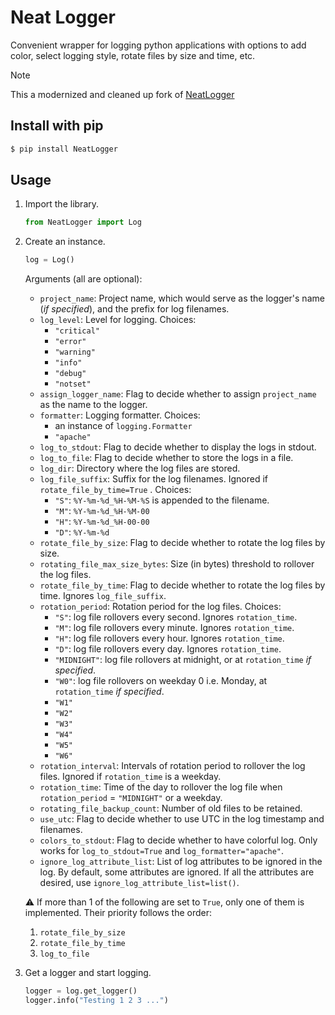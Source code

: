 # Neat Logger
Convenient wrapper for logging python applications with options to add color, select logging style, rotate files by size and time, etc.

> [!NOTE]
> This a modernized and cleaned up fork of  [NeatLogger](https://github.com/srtamrakar/python-logger)


## Install with pip
```bash
$ pip install NeatLogger
```

## Usage
1. Import the library.
    ```python
    from NeatLogger import Log
    ```

1. Create an instance.
    ```python
    log = Log()
    ```
    Arguments (all are optional):
    * `project_name`: Project name, which would serve as the logger's name (*if specified*), and the prefix for log filenames.
    * `log_level`: Level for logging. Choices:
        * `"critical"`
        * `"error"`
        * `"warning"`
        * `"info"`
        * `"debug"`
        * `"notset"`
    * `assign_logger_name`: Flag to decide whether to assign `project_name` as the name to the logger.
    * `formatter`: Logging formatter. Choices:
        * an instance of `logging.Formatter`
        * `"apache"`
    * `log_to_stdout`: Flag to decide whether to display the logs in stdout.
    * `log_to_file`: Flag to decide whether to store the logs in a file.
    * `log_dir`: Directory where the log files are stored.
    * `log_file_suffix`: Suffix for the log filenames. Ignored if `rotate_file_by_time=True` . Choices:
        * `"S"`: `%Y-%m-%d_%H-%M-%S` is appended to the filename.
        * `"M"`: `%Y-%m-%d_%H-%M-00`
        * `"H"`: `%Y-%m-%d_%H-00-00`
        * `"D"`: `%Y-%m-%d`
    * `rotate_file_by_size`: Flag to decide whether to rotate the log files by size.
    * `rotating_file_max_size_bytes`: Size (in bytes) threshold to rollover the log files.
    * `rotate_file_by_time`: Flag to decide whether to rotate the log files by time. Ignores `log_file_suffix`.
    * `rotation_period`: Rotation period for the log files. Choices:
        * `"S"`: log file rollovers every second. Ignores `rotation_time`.
        * `"M"`: log file rollovers every minute. Ignores `rotation_time`.
        * `"H"`: log file rollovers every hour. Ignores `rotation_time`.
        * `"D"`: log file rollovers every day. Ignores `rotation_time`.
        * `"MIDNIGHT"`: log file rollovers at midnight, or at `rotation_time` *if specified*.
        * `"W0"`: log file rollovers on weekday 0 i.e. Monday, at `rotation_time` *if specified*.
        * `"W1"`
        * `"W2"`
        * `"W3"`
        * `"W4"`
        * `"W5"`
        * `"W6"`
    * `rotation_interval`: Intervals of rotation period to rollover the log files. Ignored if `rotation_time` is a weekday.
    * `rotation_time`: Time of the day to rollover the log file when `rotation_period` = `"MIDNIGHT"` or a weekday.
    * `rotating_file_backup_count`: Number of old files to be retained.
    * `use_utc`: Flag to decide whether to use UTC in the log timestamp and filenames.
    * `colors_to_stdout`: Flag to decide whether to have colorful log. Only works for `log_to_stdout=True` and `log_formatter="apache"`.
    * `ignore_log_attribute_list`: List of log attributes to be ignored in the log. By default, some attributes are ignored. If all the attributes are desired, use `ignore_log_attribute_list=list()`.

    :warning: If more than 1 of the following are set to `True`, only one of them is implemented. Their priority follows the order:
    1. `rotate_file_by_size`
    1. `rotate_file_by_time`
    1. `log_to_file`

1. Get a logger and start logging.
    ```python
    logger = log.get_logger()
    logger.info("Testing 1 2 3 ...")
    ```
